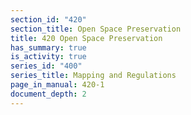 ```yaml
---
section_id: "420"
section_title: Open Space Preservation
title: 420 Open Space Preservation
has_summary: true
is_activity: true
series_id: "400"
series_title: Mapping and Regulations
page_in_manual: 420-1
document_depth: 2
---
```

